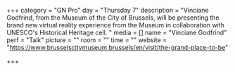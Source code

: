 +++
category = "GN Pro"
day = "Thursday 7"
description = "Vinciane Godfrind, from the Museum of the City of Brussels, will be presenting the brand new virtual reality experience from the Museum in collaboration with UNESCO's Historical Heritage cell. "
media = []
name = "Vinciane Godfrind"
perf = "Talk"
picture = ""
room = ""
time = ""
website = "https://www.brusselscitymuseum.brussels/en/visit/the-grand-place-to-be"

+++
